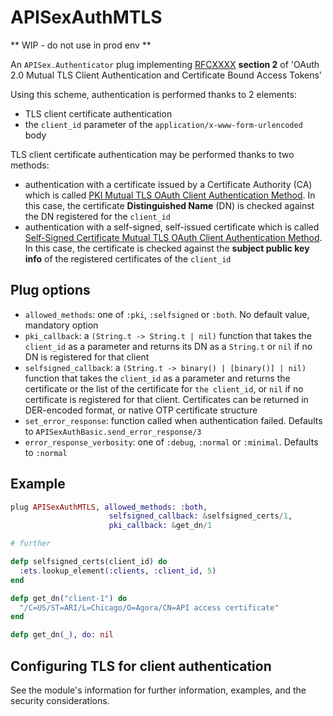 # APISexAuthMTLS

** WIP - do not use in prod env **

An `APISex.Authenticator` plug implementing [RFCXXXX](https://tools.ietf.org/html/draft-ietf-oauth-mtls-12)
**section 2** of 'OAuth 2.0 Mutual TLS Client Authentication and Certificate
Bound Access Tokens'

Using this scheme, authentication is performed thanks to 2 elements:
- TLS client certificate authentication
- the `client_id` parameter of the `application/x-www-form-urlencoded` body

TLS client certificate authentication may be performed thanks to two methods:
- authentication with
a certificate issued by a Certificate Authority (CA) which is called [PKI
Mutual TLS OAuth Client Authentication Method](https://tools.ietf.org/html/draft-ietf-oauth-mtls-12#section-2.1).
In this case, the certificate **Distinguished Name** (DN) is checked against
the DN registered for the `client_id`
- authentication with a self-signed, self-issued certificate which is called [Self-Signed Certificate
Mutual TLS OAuth Client Authentication Method](https://tools.ietf.org/html/draft-ietf-oauth-mtls-12#section-2.2).
In this case, the certificate is checked against the **subject public key info**
of the registered certificates of the `client_id`

## Plug options

- `allowed_methods`: one of `:pki`, `:selfsigned` or `:both`. No default value,
mandatory option
- `pki_callback`: a `(String.t -> String.t | nil)` function that takes the `client_id` as
a parameter and returns its DN as a `String.t` or `nil` if no DN is registered for
that client
- `selfsigned_callback`: a `(String.t -> binary() | [binary()] | nil)`
function that takes the `client_id` as a parameter and returns the certificate
or the list of the certificate for `the client_id`, or `nil` if no certificate
is registered for that client. Certificates can be returned in DER-encoded format, or
native OTP certificate structure
- `set_error_response`: function called when authentication failed. Defaults to
`APISexAuthBasic.send_error_response/3`
- `error_response_verbosity`: one of `:debug`, `:normal` or `:minimal`.
Defaults to `:normal`

## Example

```elixir
plug APISexAuthMTLS, allowed_methods: :both,
                      selfsigned_callback: &selfsigned_certs/1,
                      pki_callback: &get_dn/1

# further

defp selfsigned_certs(client_id) do
  :ets.lookup_element(:clients, :client_id, 5)
end

defp get_dn("client-1") do
  "/C=US/ST=ARI/L=Chicago/O=Agora/CN=API access certificate"
end

defp get_dn(_), do: nil
```

## Configuring TLS for client authentication

See the module's information for further information, examples, and the security considerations.
